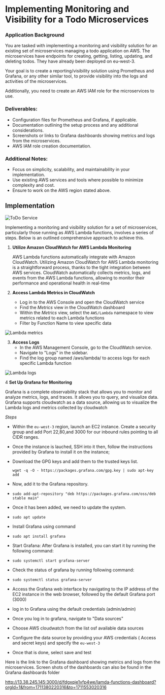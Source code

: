 
# Implementing Monitoring and Visibility for a Todo Microservices

### Application Background
You are tasked with implementing a monitoring and visibility solution for an existing set of microservices managing a todo application on AWS. The microservices have endpoints for creating, getting, listing, updating, and deleting todos. They have already been deployed on eu-west-3.

Your goal is to create a reporting/visibility solution using Prometheus and Grafana, or any other similar tool, to provide visibility into the logs and activities of the microservices.

Additionally, you need to create an AWS IAM role for the microservices to use.


### Deliverables:
- Configuration files for Prometheus and Grafana, if applicable.
- Documentation outlining the setup process and any additional considerations.
- Screenshots or links to Grafana dashboards showing metrics and logs from the microservices.
- AWS IAM role creation documentation.

### Additional Notes:
- Focus on simplicity, scalability, and maintainability in your implementation.
- Use existing AWS services and tools where possible to minimize complexity and cost.
- Ensure to work on the AWS region stated above.


## Implementation

![ToDo Service](image.png)

Implementing a monitoring and visibility solution for a set of microservices, particularly those running as AWS Lambda functions, involves a series of steps.
Below is an outlined comprehensive approach to achieve this.

1. **Utilize Amazon CloudWatch for AWS Lambda Monitoring**

    AWS Lambda functions automatically integrate with Amazon CloudWatch. Utilizing Amazon CloudWatch for AWS Lambda monitoring is a straightforward process, thanks to the tight integration between AWS services. CloudWatch automatically collects metrics, logs, and events from the AWS Lambda functions, allowing to monitor their performance and operational health in real-time


2. **Access Lambda Metrics in CloudWatch**
    - Log in to the AWS Console and open the CloudWatch service
    - Find the *Metrics* view in the CloudWatch dashboard
    - Within the *Metrics* view, select the `AWS/Lambda` namespace to view metrics related to each Lambda functions
    - Filter by Function Name to view specific data


![Lambda metrics](metrics.png)

3. **Access Logs**
   - In the AWS Management Console, go to the CloudWatch service.
   - Navigate to "Logs" in the sidebar.
   - Find the log group named /aws/lambda/<your-function-name> to access logs for  each specific Lambda function

![Lambda logs](logs.png)

4 **Set Up Grafana for Monitoring**

Grafana is a complete observability stack that allows you to monitor and analyze metrics, logs, and traces. It allows you to query, and visualize data.
Grafana supports cloudwatch as a data source, allowing us to visualize the Lambda logs and metrics collected by cloudwatch

*Steps*
- Within the `eu-west-3` region, launch an EC2 instance. Create a security group and add Port 22,80,and 3000 for our inbound rules pointing to all CIDR ranges.
-  Once the instance is lauched, SSH into it then, follow the instructions provided by Grafana to install it on the instance;
-  Download the GPG keys and add them to the trusted keys list.

    `wget -q -O - https://packages.grafana.com/gpg.key | sudo apt-key add`
-  Now, add it to the Grafana repository.
-  `sudo add-apt-repository "deb https://packages.grafana.com/oss/deb stable main"` 
-  Once it has been added, we need to update the system.
-  `sudo apt update`
-  Install Grafana using command
-  `sudo apt install grafana`
-  Start Grafana: After Grafana is installed, you can start it by running the  following command:
-  `sudo systemctl start grafana-server`
-  Check the status of grafana by running following command:
-  `sudo systemctl status grafana-server`
- Access the Grafana web interface by navigating to the IP address of the EC2 instance in the web browser, followed by the default Grafana port (3000)
- log in to Grafana using the default credentials (admin/admin)
- Once you log in to grafana, navigate to  "Data sources"
- Choose AWS cloudwatch from the list osf available data sources
- Configure the data source by providing your AWS credentials ( Access and secret keys) and specify the `eu-west-3`
- Once that is done, select save and test


Here  is the link to the Grafana dashboard showing metrics and logs from the microservices.
Screen shots of the dashboards can also be found in the Grafana dashboards folder

http://13.38.245.145:3000/d/fdgxqie1vfp4we/lamda-functions-dashboard?orgId=1&from=1711380220316&to=1711553020316




